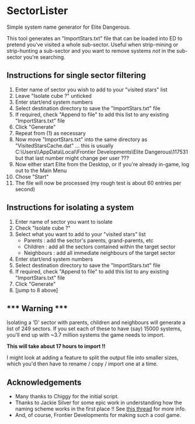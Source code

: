 # SectorLister

Simple system name generator for Elite Dangerous.

This tool generates an "ImportStars.txt" file that can be loaded into ED to pretend you've visited a whole sub-sector.
Useful when strip-mining or strip-hunting a sub-sector and you want to remove systems *not* in the sub-sector you're searching.

## Instructions for single sector filtering

1. Enter name of sector you wish to add to your "visited stars" list
1. Leave "Isolate cube ?" unticked
1. Enter start/end system numbers
1. Select destination directory  to save the "ImportStars.txt" file
1. If required, check "Append to file" to add this list to any existing "ImportStars.txt" file
1. Click "Generate"
1. Repeat from (1) as necessary
1. Now move "ImportStars.txt" into the same directory as "VisitedStarsCache.dat" ... this is usually C:\Users\\<username>\AppData\Local\Frontier Developments\Elite Dangerous\117531 but that last number might change per user ???
1. Now either start Elite from the Desktop, or if you're already in-game, log out to the Main Menu
1. Chose "Start"
1. The file will now be processed (my rough test is about 60 entries per second)

## Instructions for isolating a system

1. Enter name of sector you want to isolate
1. Check "Isolate cube ?"
1. Select what you want to add to your "visited stars" list
   - Parents : add the sector's parents, grand-parents, etc
   - Children : add all the sectors contained within the target sector
   - Neighbours : add all immediate neighbours of the target sector
1. Enter start/end system numbers
1. Select destination directory  to save the "ImportStars.txt" file
1. If required, check "Append to file" to add this list to any existing "ImportStars.txt" file
1. Click "Generate"
1. [jump to 8 above]

## *** Warning *** ##

Isolating a 'D' sector with parents, children and neighbours will generate a list of 249 sectors.
If you set each of these to have (say) 15000 systems, you'll end up with ~3.7 million systems the game needs to import.

**This will take about 17 hours to import !!**

I might look at adding a feature to split the output file into smaller sizes, which you'd then have to rename / copy / import one at a time.

## Acknowledgements

* Many thanks to Chiggy for the initial script.
* Thanks to Jackie Silver for some epic work in understanding how the naming scheme works in the first place !!  See [this thread](https://forums.frontier.co.uk/showthread.php/196297) for more info.
* And, of course, Frontier Developments for making such a cool game.
